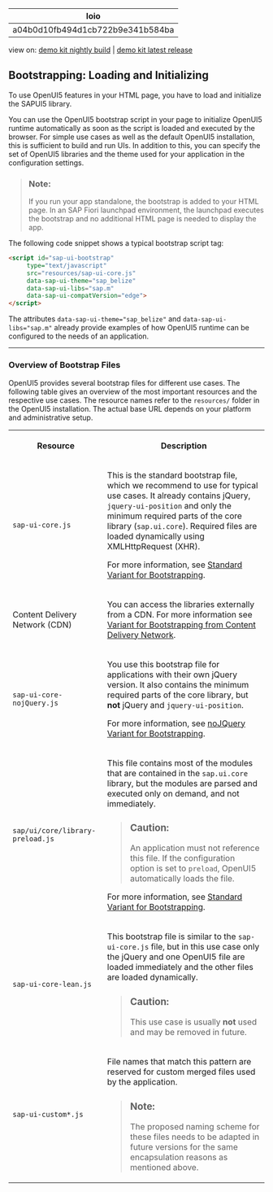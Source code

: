 <!-- loioa04b0d10fb494d1cb722b9e341b584ba -->

| loio |
| -----|
| a04b0d10fb494d1cb722b9e341b584ba |

<div id="loio">

view on: [demo kit nightly build](https://openui5nightly.hana.ondemand.com/#/topic/a04b0d10fb494d1cb722b9e341b584ba) | [demo kit latest release](https://openui5.hana.ondemand.com/#/topic/a04b0d10fb494d1cb722b9e341b584ba)</div>

## Bootstrapping: Loading and Initializing

To use OpenUI5 features in your HTML page, you have to load and initialize the SAPUI5 library.

You can use the OpenUI5 bootstrap script in your page to initialize OpenUI5 runtime automatically as soon as the script is loaded and executed by the browser. For simple use cases as well as the default OpenUI5 installation, this is sufficient to build and run UIs. In addition to this, you can specify the set of OpenUI5 libraries and the theme used for your application in the configuration settings.

> ### Note:  
> If you run your app standalone, the bootstrap is added to your HTML page. In an SAP Fiori launchpad environment, the launchpad executes the bootstrap and no additional HTML page is needed to display the app.

The following code snippet shows a typical bootstrap script tag:

``` html
<script id="sap-ui-bootstrap" 
     type="text/javascript"
     src="resources/sap-ui-core.js"
     data-sap-ui-theme="sap_belize"
     data-sap-ui-libs="sap.m"
     data-sap-ui-compatVersion="edge">
</script>
```

The attributes `data-sap-ui-theme="sap_belize"` and `data-sap-ui-libs="sap.m"` already provide examples of how OpenUI5 runtime can be configured to the needs of an application.

***

### Overview of Bootstrap Files

OpenUI5 provides several bootstrap files for different use cases. The following table gives an overview of the most important resources and the respective use cases. The resource names refer to the `resources/` folder in the OpenUI5 installation. The actual base URL depends on your platform and administrative setup.


<table>
<tr>
<th>

Resource



</th>
<th>

Description



</th>
</tr>
<tr>
<td>

`sap-ui-core.js`



</td>
<td>

This is the standard bootstrap file, which we recommend to use for typical use cases. It already contains jQuery, `jquery-ui-position` and only the minimum required parts of the core library \(`sap.ui.core`\). Required files are loaded dynamically using XMLHttpRequest \(XHR\).

For more information, see [Standard Variant for Bootstrapping](Standard_Variant_for_Bootstrapping_91f1f45.md).



</td>
</tr>
<tr>
<td>

Content Delivery Network \(CDN\)



</td>
<td>

You can access the libraries externally from a CDN. For more information see [Variant for Bootstrapping from Content Delivery Network](Variant_for_Bootstrapping_from_Content_Delivery_Network_2d3eb2f.md).



</td>
</tr>
<tr>
<td>

`sap-ui-core-nojQuery.js`



</td>
<td>

You use this bootstrap file for applications with their own jQuery version. It also contains the minimum required parts of the core library, but **not** jQuery and `jquery-ui-position`.

For more information, see [noJQuery Variant for Bootstrapping](noJQuery_Variant_for_Bootstrapping_91f1dd0.md).



</td>
</tr>
<tr>
<td>

`sap/ui/core/library-preload.js`



</td>
<td>

This file contains most of the modules that are contained in the `sap.ui.core` library, but the modules are parsed and executed only on demand, and not immediately.

> ### Caution:  
> An application must not reference this file. If the configuration option is set to `preload`, OpenUI5 automatically loads the file.

For more information, see [Standard Variant for Bootstrapping](Standard_Variant_for_Bootstrapping_91f1f45.md).



</td>
</tr>
<tr>
<td>

`sap-ui-core-lean.js`



</td>
<td>

This bootstrap file is similar to the `sap-ui-core.js` file, but in this use case only the jQuery and one OpenUI5 file are loaded immediately and the other files are loaded dynamically.

> ### Caution:  
> This use case is usually **not** used and may be removed in future.



</td>
</tr>
<tr>
<td>

`sap-ui-custom*.js`



</td>
<td>

File names that match this pattern are reserved for custom merged files used by the application.

> ### Note:  
> The proposed naming scheme for these files needs to be adapted in future versions for the same encapsulation reasons as mentioned above.



</td>
</tr>
</table>


